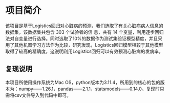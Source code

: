 # 项目简介

该项目是基于Logistics回归对心脏病的预测，我们选取了有关心脏病病人信息的数据集，该数据集共包含 303 个试验者的信
息，共有 14 个变量，利用逐步回归法对自变量进行选择。同时选取了10%的数据作为测试集验证模型精度，并且采用了其他机器学习方法作为比较，研究发现，Logistics回归模型相较于其他模型取得了较高的精确度，这说明利用Logistics回归可以有效预测心脏病的发病率。


## 复现说明
本项目所使用操作系统为Mac OS，python版本为3.11.4，所用到的核心的包的版本为：numpy——1.26.1，pandas——2.1.1，statsmodels——0.14.0。复现时只需将csv文件导入到代码中即可。





